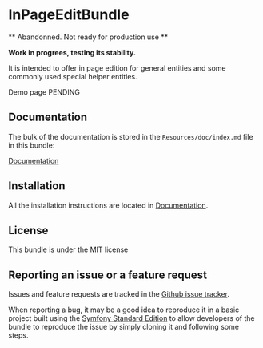 # InPageEditBundle

** Abandonned. Not ready for production use ** 

**Work in progrees, testing its stability.**

It is intended to offer in page edition for general entities and some commonly used special helper entities.

Demo page PENDING

## Documentation

The bulk of the documentation is stored in the `Resources/doc/index.md` file in this bundle:

[Documentation](https://github.com/muchomasfacil/InPageEditBundle/blob/master/Resources/doc/index.md)

## Installation


All the installation instructions are located in [Documentation](https://github.com/muchomasfacil/InPageEditBundle/blob/master/Resources/doc/index.md).

## License

This bundle is under the MIT license

## Reporting an issue or a feature request

Issues and feature requests are tracked in the [Github issue tracker](https://github.com/muchomasfacil/InPageEditBundle/issues).

When reporting a bug, it may be a good idea to reproduce it in a basic project
built using the [Symfony Standard Edition](https://github.com/symfony/symfony-standard)
to allow developers of the bundle to reproduce the issue by simply cloning it
and following some steps.
